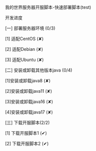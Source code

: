 我的世界服务器开服脚本-快速部署脚本(test)

开发进度

[一] 部署服务器环境 (0/3)

  [1] 适配CentOS (✘)

  [2] 适配Debian (✘)

  [3] 适配Ubuntu (✘)

[二] 安装或卸载其他版本java (0/4)

  [1]安装或卸载java8  (✘)

  [2]安装或卸载java11 (✘)

  [3]安装或卸载java16 (✘)

  [4]安装或卸载java17 (✘)

[三] 下载开服脚本(2/2)

  [1] 下载开服脚本1 (✔)

  [2] 下载开服脚本2 (✔)
